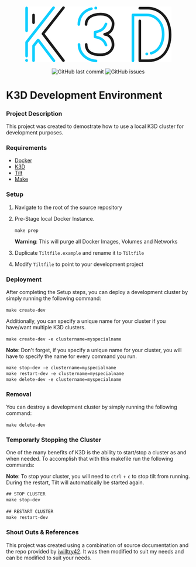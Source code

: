 <p align="center">
  <img alt="K3D-Logo" src="https://raw.githubusercontent.com/pkeech/k3d-dev/main/docs/k3d-logo.png" width="400">
</p>

<p align="center">
  <img alt="GitHub last commit" src="https://img.shields.io/github/last-commit/pkeech/k3d-dev">
  <img alt="GitHub issues" src="https://img.shields.io/github/issues/pkeech/k3d-dev">
</p>

# K3D Development Environment

### Project Description

This project was created to demostrate how to use a local K3D cluster for development purposes. 

### Requirements

* [Docker](https://www.docker.com/)
* [K3D](https://k3d.io/)
* [Tilt](https://docs.tilt.dev/install.html)
* [Make](https://formulae.brew.sh/formula/make)

### Setup

1. Navigate to the root of the source repository
2. Pre-Stage local Docker Instance. 

    `make prep`
    
    **Warning**: This will purge all Docker Images, Volumes and Networks

3. Duplicate `Tiltfile.example` and rename it to `Tiltfile`
4. Modify `Tiltfile` to point to your development project

### Deployment

After completing the Setup steps, you can deploy a development cluster by simply running the following command:

`make create-dev`

Additionally, you can specify a unique name for your cluster if you have/want multiple K3D clusters. 

`make create-dev -e clustername=myspecialname`

**Note**: Don't forget, if you specify a unique name for your cluster, you will have to specify the name for every command you run. 

```
make stop-dev -e clustername=myspecialname
make restart-dev -e clustername=myspecialname
make delete-dev -e clustername=myspecialname
```

### Removal

You can destroy a development cluster by simply running the following command:

`make delete-dev`

### Temporarly Stopping the Cluster

One of the many benefits of K3D is the ability to start/stop a cluster as and when needed. To accomplish that with this makefile run the following commands:

**Note**: To stop your cluster, you will need to `ctrl` + `c` to stop tilt from running. During the restart, Tilt will automatically be started again.

```
## STOP CLUSTER
make stop-dev

## RESTART CLUSTER
make restart-dev
```

### Shout Outs & References

This project was created using a combination of source documentation and the repo provided by [iwilltry42](https://github.com/iwilltry42/k3d-demo). It was then modified to suit my needs and can be modified to suit your needs.
